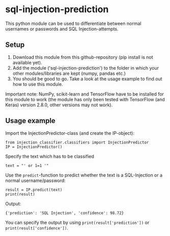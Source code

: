 # sql-injection-prediction

This python module can be used to differentiate between normal usernames or passwords and SQL Injection-attempts.

## Setup

1. Download this module from this github-repository (pip install is not available yet).
2. Add the module ('sql-injection-prediction') to the folder in which your other modules/libraries are kept (numpy, pandas etc.)
3. You should be good to go. Take a look at the usage example to find out how to use this module.

Important note: NumPy, scikit-learn and TensorFlow have to be installed for this module to work (the module has only been tested with TensorFlow (and Keras) version 2.8.0, other versions may not work).

## Usage example

Import the InjectionPredictor-class (and create the IP-object):
```
from injection_classifier.classifiers import InjectionPredictor
IP = InjectionPredictor()
```

Specify the text which has to be classified
```
text = "' or 1=1 '"
```

Use the `predict`-function to predict whether the text is a SQL-Injection or a normal username/password:
```
result = IP.predict(text)
print(result)
```

Output:
```
{'prediction': 'SQL Injection', 'confidence': 98.72}
```

You can specify the output by using `print(result['prediction'])` or `print(result['confidence'])`.
